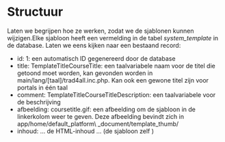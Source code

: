 # Structuur

Laten we begrijpen hoe ze werken, zodat we de sjablonen kunnen wijzigen.Elke sjabloon heeft een vermelding in de tabel _system\_template_ in de database. Laten we eens kijken naar een bestaand record:

* id: 1: een automatisch ID gegenereerd door de database
* title: TemplateTitleCourseTitle: een taalvariabele naam voor de titel die getoond moet worden, kan gevonden worden in main/lang/\[taal\]/trad4all.inc.php. Kan ook een gewone titel zijn voor portals in één taal
* comment: TemplateTitleCourseTitleDescription: een taalvariabele voor de beschrijving
* afbeelding: coursetitle.gif: een afbeelding om de sjabloon in de linkerkolom weer te geven. Deze afbeelding bevindt zich in app/home/default\_platform\ _document/template\_thumb/
* inhoud: ... de HTML-inhoud ... \(de sjabloon zelf \)
